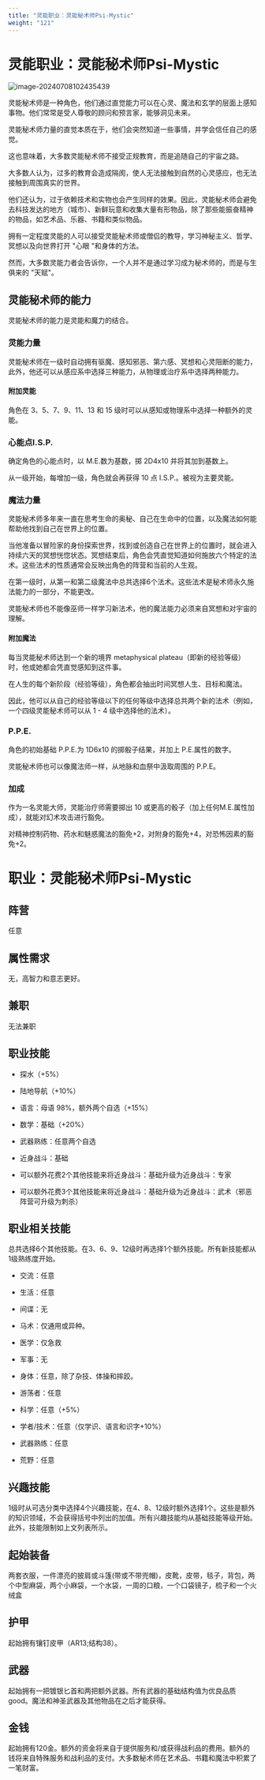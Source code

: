 ```yaml
---
title: "灵能职业：灵能秘术师Psi-Mystic"
weight: "121"
---
```

# 灵能职业：灵能秘术师Psi-Mystic

![image-20240708102435439](../assets/image-20240708102435439.webp)

灵能秘术师是一种角色，他们通过直觉能力可以在心灵、魔法和玄学的层面上感知事物。他们常常是受人尊敬的顾问和预言家，能够洞见未来。

灵能秘术师力量的直觉本质在于，他们会突然知道一些事情，并学会信任自己的感觉。

这也意味着，大多数灵能秘术师不接受正规教育，而是追随自己的宇宙之路。

大多数人认为，过多的教育会造成隔阂，使人无法接触到自然的心灵感应，也无法接触到周围真实的世界。

他们还认为，过于依赖技术和实物也会产生同样的效果。因此，灵能秘术师会避免去科技发达的地方（城市）、新鲜玩意和收集大量有形物品，除了那些能振奋精神的物品，如艺术品、乐器、书籍和类似物品。

拥有一定程度灵能的人可以接受灵能秘术师或僧侣的教导，学习神秘主义、哲学、冥想以及向世界打开 "心眼 "和身体的方法。

然而，大多数灵能力者会告诉你，一个人并不是通过学习成为秘术师的，而是与生俱来的 "天赋"。

## 灵能秘术师的能力

灵能秘术师的能力是灵能和魔力的结合。

### 灵能力量

灵能秘术师在一级时自动拥有驱魔、感知邪恶、第六感、冥想和心灵阻断的能力，此外，他还可以从感应系中选择三种能力，从物理或治疗系中选择两种能力。

#### 附加灵能

角色在 3、5、7、9、11、13 和 15 级时可以从感知或物理系中选择一种额外的灵能。

### 心能点I.S.P.

确定角色的心能点时，以 M.E.数为基数，掷 2D4x10 并将其加到基数上。

从一级开始，每增加一级，角色就会再获得 10 点 I.S.P.。被视为主要灵能。

### 魔法力量

灵能秘术师多年来一直在思考生命的奥秘、自己在生命中的位置，以及魔法如何能帮助他找到自己在世界上的位置。

当他准备以冒险家的身份探索世界，找到或创造自己在世界上的位置时，就会进入持续六天的冥想恍惚状态。冥想结束后，角色会凭直觉知道如何施放六个特定的法术。这些法术的性质通常会反映出角色的阵营和当前的人生观。

在第一级时，从第一和第二级魔法中总共选择6个法术。这些法术是秘术师永久施法能力的一部分，不能更改。

灵能秘术师也不能像巫师一样学习新法术，他的魔法能力必须来自冥想和对宇宙的理解。

#### 附加魔法

每当灵能秘术师达到一个新的境界 metaphysical plateau（即新的经验等级）时，他或她都会凭直觉感知到这件事。

在人生的每个新阶段（经验等级），角色都会抽出时间冥想人生、目标和魔法。

因此，他可以从自己的经验等级以下的任何等级中选择总共两个新的法术（例如，一个四级灵能秘术师可以从 1 - 4 级中选择他的法术）。

### P.P.E.

角色的初始基础 P.P.E.为 1D6x10 的掷骰子结果，并加上 P.E.属性的数字。

灵能秘术师也可以像魔法师一样，从地脉和血祭中汲取周围的 P.P.E。

### 加成

作为一名灵能大师，灵能治疗师需要掷出 10 或更高的骰子（加上任何M.E.属性加成），就能对幻术攻击进行豁免。

对精神控制药物、药水和魅惑魔法的豁免+2，对附身的豁免+4，对恐怖因素的豁免+2。

# 职业：灵能秘术师Psi-Mystic

## 阵营

任意

## 属性需求

无，高智力和意志更好。

## 兼职

无法兼职

## 职业技能

- 探水（+5%）

- 陆地导航（+10%）

- 语言：母语 98%，额外两个自选（+15%）

- 数学：基础（+20%）

- 武器熟练：任意两个自选

- 近身战斗：基础

- 可以额外花费2个其他技能来将近身战斗：基础升级为近身战斗：专家

- 可以额外花费3个其他技能来将近身战斗：基础升级为近身战斗：武术（邪恶阵营可升级为刺杀）


## 职业相关技能

总共选择6个其他技能。在3、6、9、12级时再选择1个额外技能。所有新技能都从1级熟练度开始。

- 交流：任意

- 生活：任意

- 间谍：无

- 马术：仅通用或异种。

- 医学：仅急救

- 军事：无

- 身体：任意，除了杂技、体操和摔跤。

- 游荡者：任意

- 科学：任意（+5%）

- 学者/技术：任意（仅学识、语言和识字+10%）

- 武器熟练：任意

- 荒野：任意

## 兴趣技能

1级时从可选分类中选择4个兴趣技能，在4、8、12级时额外选择1个。这些是额外的知识领域，不会获得括号中列出的加值。所有兴趣技能均从基础技能等级开始。此外，技能限制如上文列表所示。

## 起始装备

两套衣服，一件漂亮的披肩或斗篷(带或不带兜帽)，皮靴，皮带，毯子，背包，两个中型麻袋，两个小麻袋，一个水袋，一周的口粮，一个口袋镜子，梳子和一个火绒盒

## 护甲

起始拥有镶钉皮甲（AR13;结构38）。

## 武器

起始拥有一把镀银匕首和两把额外武器。所有武器的基础结构值为优良品质good。魔法和神圣武器及其他物品在之后才能获得。

## 金钱

起始拥有120金。额外的资金将来自于提供服务和/或获得战利品的费用。额外的钱将来自特殊服务和战利品的支付。大多数秘术师在艺术品、书籍和魔法中积累了一笔财富。